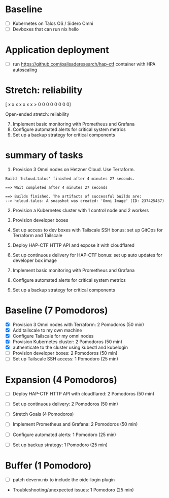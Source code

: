# Baseline

- [ ] Kubernetes on Talos OS / Sidero Omni
- [ ] Devboxes that can run nix hello

# Application deployment

- [ ] run https://github.com/palisaderesearch/hap-ctf container with HPA
      autoscaling

# Stretch: reliability


[ x  x  x  x  x  x  x  >  0  0  0  0  0  0  0  0]

Open-ended stretch: reliability

7. Implement basic monitoring with Prometheus and Grafana
8. Configure automated alerts for critical system metrics
9. Set up a backup strategy for critical components

# summary of tasks

1. Provision 3 Omni nodes on Hetzner Cloud. Use Terraform.

```
Build 'hcloud.talos' finished after 4 minutes 27 seconds.

==> Wait completed after 4 minutes 27 seconds

==> Builds finished. The artifacts of successful builds are:
--> hcloud.talos: A snapshot was created: 'Omni Image' (ID: 237425437)
```

2. Provision a Kubernetes cluster with 1 control node and 2 workers
3. Provision developer boxes
4. Set up access to dev boxes with Tailscale SSH bonus: set up GitOps for
   Terraform and Tailscale

5. Deploy HAP-CTF HTTP API and expose it with cloudflared
6. Set up continuous delivery for HAP-CTF bonus: set up auto updates for
   developer box image

7. Implement basic monitoring with Prometheus and Grafana
8. Configure automated alerts for critical system metrics
9. Set up a backup strategy for critical components

# Baseline (7 Pomodoros)

- [x] Provision 3 Omni nodes with Terraform: 2 Pomodoros (50 min)
- [x] Add tailscale to my own machine
- [x] Configure Tailscale for my omni nodes
- [x] Provision Kubernetes cluster: 2 Pomodoros (50 min)
- [x] authenticate to the cluster using kubectl and kubelogin
- [ ] Provision developer boxes: 2 Pomodoros (50 min)
- [ ] Set up Tailscale SSH access: 1 Pomodoro (25 min)

# Expansion (4 Pomodoros)

- [ ] Deploy HAP-CTF HTTP API with cloudflared: 2 Pomodoros (50 min)
- [ ] Set up continuous delivery: 2 Pomodoros (50 min)

- [ ] Stretch Goals (4 Pomodoros)

- [ ] Implement Prometheus and Grafana: 2 Pomodoros (50 min)
- [ ] Configure automated alerts: 1 Pomodoro (25 min)
- [ ] Set up backup strategy: 1 Pomodoro (25 min)

# Buffer (1 Pomodoro)

- [ ] patch devenv.nix to include the oidc-login plugin
- Troubleshooting/unexpected issues: 1 Pomodoro (25 min)
